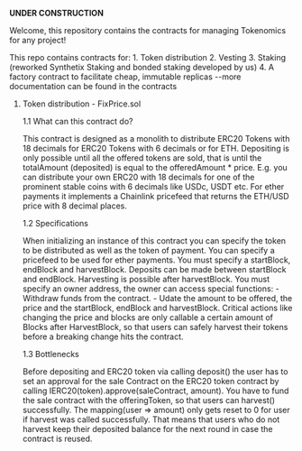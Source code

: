 **UNDER CONSTRUCTION**

Welcome, this repository contains the contracts for managing Tokenomics for any project!

  This repo contains contracts for:
    1. Token distribution
    2. Vesting
    3. Staking (reworked Synthetix Staking and bonded staking developed by us)
    4. A factory contract to facilitate cheap, immutable replicas
   --more documentation can be found in the contracts
   
1. Token distribution - FixPrice.sol

    1.1 What can this contract do?
    
      This contract is designed as a monolith to distribute ERC20 Tokens with 18 decimals for ERC20 Tokens with 6 decimals or for ETH.
      Depositing is only possible until all the offered tokens are sold, that is until the totalAmount (deposited) is equal to the offeredAmount * price.
      E.g. you can distribute your own ERC20 with 18 decimals for one of the prominent stable coins with 6 decimals like USDc, USDT etc.
      For ether payments it implements a Chainlink pricefeed that returns the ETH/USD price with 8 decimal places.
      
    1.2 Specifications
    
      When initializing an instance of this contract you can specify the token to be distributed as well as the token of payment.
      You can specify a pricefeed to be used for ether payments.
      You must specify a startBlock, endBlock and harvestBlock. Deposits can be made between startBlock and endBlock. Harvesting is possible after harvestBlock.
      You must specify an owner address, the owner can access special functions:
        - Withdraw funds from the contract.
        - Udate the amount to be offered, the price and the startBlock, endBlock and harvestBlock.
          Critical actions like changing the price and blocks are only callable a certain amount of Blocks after HarvestBlock, so that users can safely harvest
          their tokens before a breaking change hits the contract.
          
    1.3 Bottlenecks
    
      Before depositing and ERC20 token via calling deposit() the user has to set an approval for the sale Contract on the ERC20 token contract
      by calling IERC20(token).approve(saleContract, amount).
      You have to fund the sale contract with the offeringToken, so that users can harvest() successfully.
      The mapping(user => amount) only gets reset to 0 for user if harvest was called successfully. That means that users who do not harvest keep their deposited balance
      for the next round in case the contract is reused.
     
      
      
